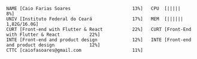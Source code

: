 ```LINUX
NAME [Caio Farias Soares                       13%]   CPU  [|||||                                     8%]
UNIV [Instituto Federal do Ceará               17%]   MEM  [||||||                           1,82G/16.0G]
CURT [Front-end with Flutter & React           22%]   CURT [Front-End with Flutter & React           22%]
INTE [Front-end and product design             12%]   INTE [Front-end and product design             12%]
CTTC [caiofasoares@gmail.com                   11%]
```

<!---
- 👋 Hi, I’m @CaioFaSoares
- 👀 I’m interested in ...
- 🌱 I’m currently learning ...
- 💞️ I’m looking to collaborate on ...
- 📫 How to reach me ...
--->

<!---
CaioFaSoares/CaioFaSoares is a ✨ special ✨ repository because its `README.md` (this file) appears on your GitHub profile.
You can click the Preview link to take a look at your changes.
--->
